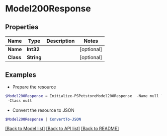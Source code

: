 # Model200Response
## Properties

Name | Type | Description | Notes
------------ | ------------- | ------------- | -------------
**Name** | **Int32** |  | [optional] 
**Class** | **String** |  | [optional] 

## Examples

- Prepare the resource
```powershell
$Model200Response = Initialize-PSPetstoreModel200Response  -Name null `
 -Class null
```

- Convert the resource to JSON
```powershell
$Model200Response | ConvertTo-JSON
```

[[Back to Model list]](../README.md#documentation-for-models) [[Back to API list]](../README.md#documentation-for-api-endpoints) [[Back to README]](../README.md)

